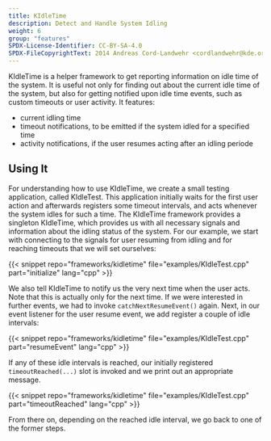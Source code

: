 ```yaml
---
title: KIdleTime
description: Detect and Handle System Idling
weight: 6
group: "features"
SPDX-License-Identifier: CC-BY-SA-4.0
SPDX-FileCopyrightText: 2014 Andreas Cord-Landwehr <cordlandwehr@kde.org>
---
```


KIdleTime is a helper framework to get reporting information on idle time of the system. It is useful not only for finding out about the current idle time of the system, but also for getting
notified upon idle time events, such as custom timeouts or user activity. It features:

* current idling time
* timeout notifications, to be emitted if the system idled for a specified time
* activity notifications, if the user resumes acting after an idling periode

## Using It

For understanding how to use KIdleTime, we create a small testing application, called KIdleTest. This application initially waits for the first user action and afterwards registers some timeout intervals, and acts whenever the system idles for such a time. The KIdleTime framework provides a singleton KIdleTime, which provides us with all necessary signals and information about the idling status of the system. For our example, we start with connecting to the signals for user resuming from idling and for reaching timeouts that we will set ourselves:

{{< snippet repo="frameworks/kidletime" file="examples/KIdleTest.cpp" part="initialize" lang="cpp" >}}

We also tell KIdleTime to notify us the very next time when the user acts. Note that this is actually only for the next time. If we were interested in further events, we had to invoke `catchNextResumeEvent()` again. Next, in our event listener for the user resume event, we add register a couple of idle intervals:

{{< snippet repo="frameworks/kidletime" file="examples/KIdleTest.cpp" part="resumeEvent" lang="cpp" >}}

If any of these idle intervals is reached, our initially registered `timeoutReached(...)` slot is invoked and we print out an appropriate message.

{{< snippet repo="frameworks/kidletime" file="examples/KIdleTest.cpp" part="timeoutReached" lang="cpp" >}}

From there on, depending on the reached idle interval, we go back to one of the former steps.


